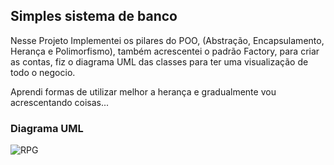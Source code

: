 ## Simples sistema de banco
Nesse Projeto Implementei os pilares do POO, (Abstração, Encapsulamento, Herança e Polimorfismo), também acrescentei o padrão Factory, para criar as contas, fiz o diagrama UML das classes para ter uma visualização de todo o negocio.

Aprendi formas de utilizar melhor a herança e gradualmente vou acrescentando coisas...

### Diagrama UML
![RPG](https://user-images.githubusercontent.com/86542760/148700880-6210c0f3-21f2-4ccd-84f4-64237a86daaf.png)
